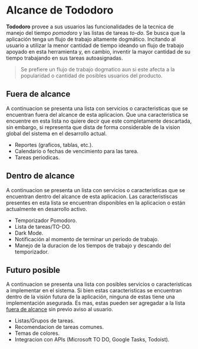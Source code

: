 # Alcance de Tododoro

**Tododoro** provee a sus usuarios las funcionalidades de la tecnica de manejo del tiempo _pomodoro_ y las listas de tareas _to-do_.
Se busca que la aplicación tenga un flujo de trabajo altamente dogmático. Incitando al usuario a utilizar la menor cantidad de tiempo ideando un flujo de trabajo apoyado en esta herramienta y, en cambio, inventir la mayor cantidad de su tiempo trabajando en sus tareas autoasignadas.

> Se prefiere un flujo de trabajo dogmatico aun si este afecta a la popularidad o cantidad de posibles usuarios del producto.

## Fuera de alcance

A continuacion se presenta una lista con servicios o caracteristicas que se encuentran fuera del alcance de esta aplicacion.
Que una caracteristica se encuentre en esta lista no quiere decir que este completamente descartada, sin embargo, si representa que dista de forma considerable de la vision global del sistema en el desarrollo actual.

- Reportes (graficos, tablas, etc.).
- Calendario o fechas de vencimiento para las tarea.
- Tareas periodicas.

## Dentro de alcance

A continuacion se presenta un lista con servicios o caracteristicas que se encuentran dentro del alcance de esta aplicacion.
Las caracteristiscas presentes en esta lista se encuentran disponibles en la aplicacion o están actualmente en desarrollo activo.

- Temporizador Pomodoro.
- Lista de tareas/TO-DO.
- Dark Mode.
- Notificación al momento de terminar un periodo de trabajo.
- Manejo de la duracion de los tiempos de trabajo y descando del temporizador.

## Futuro posible

A continuacion se presenta una lista con posibles servicios o caracteristicas a implementar en el sistema.
Si bien estas caracteristicas se encuentran dentro de la visión futura de la aplicación, ninguna de estas tiene una implementación asegurada. Es mas, estas pueden ser agregadar a la lista [fuera de alcance](#fuera-de-alcance) sin previo aviso al usuario.

- Listas/Grupos de tareas.
- Recomendacion de tareas comunes.
- Temas de colores.
- Integracion con APIs (Microsoft TO DO, Google Tasks, Todoist).
